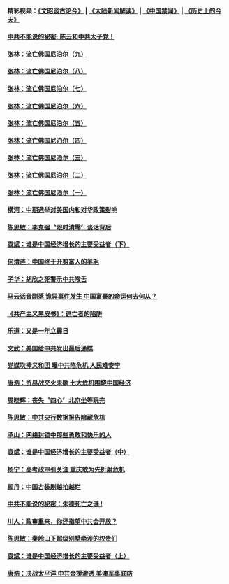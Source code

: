 #### 精彩视频：[《文昭谈古论今》](https://github.com/gfw-breaker/wenzhao/blob/master/README.md?t=11180631) | [《大陆新闻解读》](https://github.com/gfw-breaker/ntdtv-comedy/blob/master/README.md?t=11180631) | [《中国禁闻》](https://github.com/gfw-breaker/ntdtv-news/blob/master/README.md?t=11180631) | [《历史上的今天》](https://github.com/gfw-breaker/today-in-history/blob/master/README.md?t=11180631) 

#### [中共不能说的秘密: 陈云和中共太子党！](../pages/news207/a1399747.md?t=11180631) 


#### [张林：流亡佛国尼泊尔（九）](../pages/news207/a1399718.md?t=11180631) 

#### [张林：流亡佛国尼泊尔（八）](../pages/news207/a1399710.md?t=11180631) 

#### [张林：流亡佛国尼泊尔（七）](../pages/news207/a1399712.md?t=11180631) 

#### [张林：流亡佛国尼泊尔（六）](../pages/news207/a1399707.md?t=11180631) 

#### [张林：流亡佛国尼泊尔（五）](../pages/news207/a1399701.md?t=11180631) 

#### [张林：流亡佛国尼泊尔（四）](../pages/news207/a1399698.md?t=11180631) 

#### [张林：流亡佛国尼泊尔（三）](../pages/news207/a1399697.md?t=11180631) 

#### [张林：流亡佛国尼泊尔（二）](../pages/news207/a1399696.md?t=11180631) 

#### [张林：流亡佛国尼泊尔（一）](../pages/news207/a1399695.md?t=11180631) 

#### [横河：中期选举对美国内和对华政策影响](../pages/news207/a1399694.md?t=11180631) 

#### [陈思敏：李克强〝限时清零〞谈话背后](../pages/news207/a1399627.md?t=11180631) 

#### [袁斌：谁是中国经济增长的主要受益者（下）](../pages/news207/a1399626.md?t=11180631) 

#### [何清涟：中国终于开剪富人的羊毛](../pages/news207/a1399624.md?t=11180631) 

#### [子华：胡欣之死警示中共喉舌](../pages/news207/a1399623.md?t=11180631) 

#### [马云话音刚落 诡异事件发生 中国富豪的命运何去何从？](../pages/news207/a1399573.md?t=11180631) 

#### [《共产主义黑皮书》：逃亡者的陷阱](../pages/news207/a1399575.md?t=11180631) 

#### [乐道：又是一年立霾日](../pages/news207/a1399482.md?t=11180631) 

#### [文武：美国给中共发出最后通牒](../pages/news207/a1399480.md?t=11180631) 

#### [党媒吹捧义和团 曝中共陷危机 人民难安宁](../pages/news207/a1399476.md?t=11180631) 

#### [唐浩：贸易战交火未歇 七大危机围烧中国经济](../pages/news207/a1399474.md?t=11180631) 

#### [周晓辉：丧失〝四心〞北京坐等玩完](../pages/news207/a1399473.md?t=11180631) 


#### [陈思敏：中共央行数据报告暗藏危机](../pages/news207/a1399383.md?t=11180631) 

#### [承山：网络封锁中那些勇敢和快乐的人](../pages/news207/a1399382.md?t=11180631) 

#### [袁斌：谁是中国经济增长的主要受益者（中）](../pages/news207/a1399380.md?t=11180631) 

#### [杨宁：高考政审引关注 重庆敢为先折射危机](../pages/news207/a1399345.md?t=11180631) 

#### [颜丹：中国古装剧越拍越烂](../pages/news207/a1399344.md?t=11180631) 

#### [中共不能说的秘密：朱德死亡之谜 !](../pages/news207/a1399293.md?t=11180631) 


#### [川人：政审重来，你还指望中共会开放？](../pages/news207/a1399258.md?t=11180631) 

#### [陈思敏：秦岭山下超级别墅牵涉的权贵们](../pages/news207/a1399255.md?t=11180631) 

#### [袁斌：谁是中国经济增长的主要受益者（上）](../pages/news207/a1399253.md?t=11180631) 

#### [唐浩：决战太平洋 中共金援渗透 美澳军事联防](../pages/news207/a1399249.md?t=11180631) 

